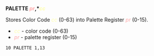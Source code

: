 **PALETTE <span style="color:#FFAAAA;">*pr*</span>,*<span style="color:#FFFFAA;">*cc*</span>**

Stores Color Code <span style="color:#FFFFAA;">*cc*</span> (0-63) into Palette Register <span style="color:#FFAAAA;">*pr*</span> (0-15).

- <span style="color:#FFFFAA;">*cc*</span> - color code (0-63)
- <span style="color:#FFAAAA;">*pr*</span> - palette register (0-15)

```ecb2
10 PALETTE 1,13
```
